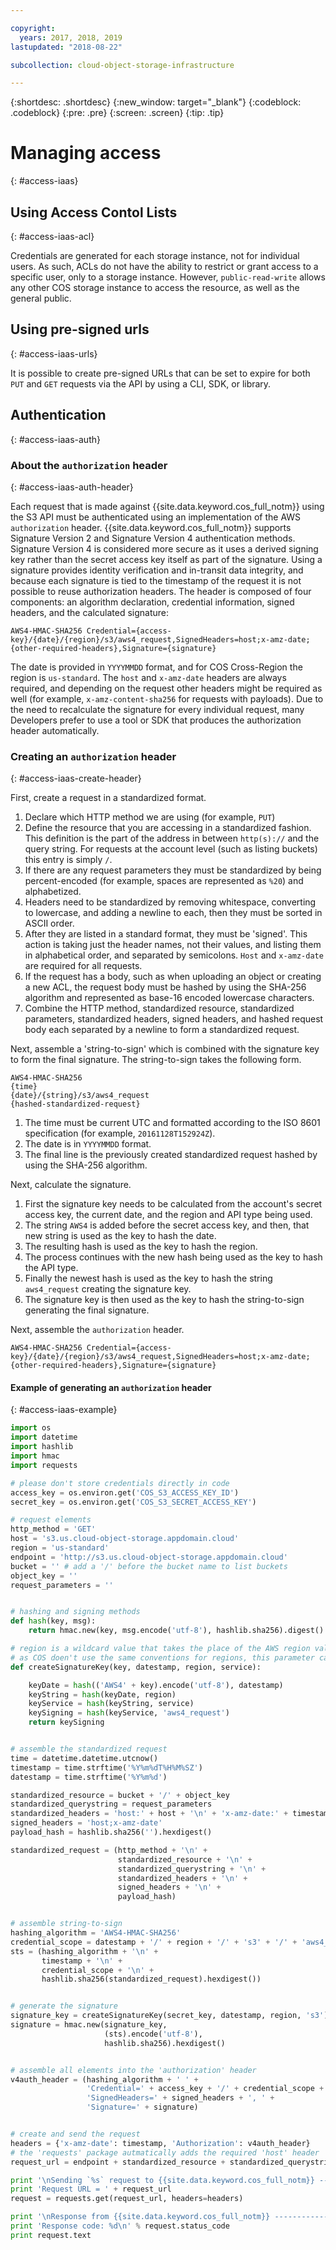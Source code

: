 ```yaml
---

copyright:
  years: 2017, 2018, 2019
lastupdated: "2018-08-22"

subcollection: cloud-object-storage-infrastructure

---
```

{:shortdesc: .shortdesc}
{:new_window: target="_blank"}
{:codeblock: .codeblock}
{:pre: .pre}
{:screen: .screen}
{:tip: .tip}


# Managing access
{: #access-iaas}
## Using Access Contol Lists
{: #access-iaas-acl}

Credentials are generated for each storage instance, not for individual users.  As such, ACLs do not have the ability to restrict or grant access to a specific user, only to a storage instance. However, `public-read-write` allows any other COS storage instance to access the resource, as well as the general public.

## Using pre-signed urls
{: #access-iaas-urls}

It is possible to create pre-signed URLs that can be set to expire for both `PUT` and `GET` requests via the API by using a CLI, SDK, or library.

## Authentication
{: #access-iaas-auth}
### About the `authorization` header
{: #access-iaas-auth-header}

Each request that is made against {{site.data.keyword.cos_full_notm}} using the S3 API must be authenticated using an implementation of the AWS `authorization` header. {{site.data.keyword.cos_full_notm}} supports Signature Version 2 and Signature Version 4 authentication methods.  Signature Version 4 is considered more secure as it uses a derived signing key rather than the secret access key itself as part of the signature. Using a signature provides identity verification and in-transit data integrity, and because each signature is tied to the timestamp of the request it is not possible to reuse authorization headers. The header is composed of four components: an algorithm declaration, credential information, signed headers, and the calculated signature:

```
AWS4-HMAC-SHA256 Credential={access-key}/{date}/{region}/s3/aws4_request,SignedHeaders=host;x-amz-date;{other-required-headers},Signature={signature}
```

The date is provided in `YYYYMMDD` format, and for COS Cross-Region the region is `us-standard`. The `host` and `x-amz-date` headers are always required, and depending on the request other headers might be required as well (for example, `x-amz-content-sha256` for requests with payloads). Due to the need to recalculate the signature for every individual request, many Developers prefer to use a tool or SDK that produces the authorization header automatically.

### Creating an `authorization` header
{: #access-iaas-create-header}

First, create a request in a standardized format.

1. Declare which HTTP method we are using (for example, `PUT`)
2. Define the resource that you are accessing in a standardized fashion. This definition is the part of the address in between `http(s)://` and the query string. For requests at the account level (such as listing buckets) this entry is simply `/`.
3. If there are any request parameters they must be standardized by being percent-encoded (for example, spaces are represented as `%20`) and alphabetized.
4. Headers need to be standardized by removing whitespace, converting to lowercase, and adding a newline to each, then they must be sorted in ASCII order.
5. After they are listed in a standard format, they must be 'signed'. This action is taking just the header names, not their values, and listing them in alphabetical order, and separated by semicolons. `Host` and `x-amz-date` are required for all requests.
6. If the request has a body, such as when uploading an object or creating a new ACL, the request body must be hashed by using the SHA-256 algorithm and represented as base-16 encoded lowercase characters.
7. Combine the HTTP method, standardized resource, standardized parameters, standardized headers, signed headers, and hashed request body each separated by a newline to form a standardized request.

Next, assemble a 'string-to-sign' which is combined with the signature key to form the final signature. The string-to-sign takes the following form.

```
AWS4-HMAC-SHA256
{time}
{date}/{string}/s3/aws4_request
{hashed-standardized-request}
```

1. The time must be current UTC and formatted according to the ISO 8601 specification (for example, `20161128T152924Z`).
2. The date is in `YYYYMMDD` format.
3. The final line is the previously created standardized request hashed by using the SHA-256 algorithm.

Next, calculate the signature.

1. First the signature key needs to be calculated from the account's secret access key, the current date, and the region and API type being used.
2. The string `AWS4` is added before the secret access key, and then, that new string is used as the key to hash the date.
3. The resulting hash is used as the key to hash the region.
4. The process continues with the new hash being used as the key to hash the API type.
5. Finally the newest hash is used as the key to hash the string `aws4_request` creating the signature key.
6. The signature key is then used as the key to hash the string-to-sign generating the final signature.

Next, assemble the `authorization` header.

```
AWS4-HMAC-SHA256 Credential={access-key}/{date}/{region}/s3/aws4_request,SignedHeaders=host;x-amz-date;{other-required-headers},Signature={signature}
```

#### Example of generating an `authorization` header
{: #access-iaas-example}

```python
import os
import datetime
import hashlib
import hmac
import requests

# please don't store credentials directly in code
access_key = os.environ.get('COS_S3_ACCESS_KEY_ID')
secret_key = os.environ.get('COS_S3_SECRET_ACCESS_KEY')

# request elements
http_method = 'GET'
host = 's3.us.cloud-object-storage.appdomain.cloud'
region = 'us-standard'
endpoint = 'http://s3.us.cloud-object-storage.appdomain.cloud'
bucket = '' # add a '/' before the bucket name to list buckets
object_key = ''
request_parameters = ''


# hashing and signing methods
def hash(key, msg):
    return hmac.new(key, msg.encode('utf-8'), hashlib.sha256).digest()

# region is a wildcard value that takes the place of the AWS region value
# as COS doen't use the same conventions for regions, this parameter can accept any string
def createSignatureKey(key, datestamp, region, service):

    keyDate = hash(('AWS4' + key).encode('utf-8'), datestamp)
    keyString = hash(keyDate, region)
    keyService = hash(keyString, service)
    keySigning = hash(keyService, 'aws4_request')
    return keySigning


# assemble the standardized request
time = datetime.datetime.utcnow()
timestamp = time.strftime('%Y%m%dT%H%M%SZ')
datestamp = time.strftime('%Y%m%d')

standardized_resource = bucket + '/' + object_key
standardized_querystring = request_parameters
standardized_headers = 'host:' + host + '\n' + 'x-amz-date:' + timestamp + '\n'
signed_headers = 'host;x-amz-date'
payload_hash = hashlib.sha256('').hexdigest()

standardized_request = (http_method + '\n' +
                        standardized_resource + '\n' +
                        standardized_querystring + '\n' +
                        standardized_headers + '\n' +
                        signed_headers + '\n' +
                        payload_hash)


# assemble string-to-sign
hashing_algorithm = 'AWS4-HMAC-SHA256'
credential_scope = datestamp + '/' + region + '/' + 's3' + '/' + 'aws4_request'
sts = (hashing_algorithm + '\n' +
       timestamp + '\n' +
       credential_scope + '\n' +
       hashlib.sha256(standardized_request).hexdigest())


# generate the signature
signature_key = createSignatureKey(secret_key, datestamp, region, 's3')
signature = hmac.new(signature_key,
                     (sts).encode('utf-8'),
                     hashlib.sha256).hexdigest()


# assemble all elements into the 'authorization' header
v4auth_header = (hashing_algorithm + ' ' +
                 'Credential=' + access_key + '/' + credential_scope + ', ' +
                 'SignedHeaders=' + signed_headers + ', ' +
                 'Signature=' + signature)


# create and send the request
headers = {'x-amz-date': timestamp, 'Authorization': v4auth_header}
# the 'requests' package autmatically adds the required 'host' header
request_url = endpoint + standardized_resource + standardized_querystring

print '\nSending `%s` request to {{site.data.keyword.cos_full_notm}} -----------------------' % http_method
print 'Request URL = ' + request_url
request = requests.get(request_url, headers=headers)

print '\nResponse from {{site.data.keyword.cos_full_notm}} ----------------------------------'
print 'Response code: %d\n' % request.status_code
print request.text
```
